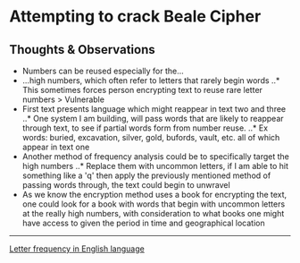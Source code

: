 Attempting to crack Beale Cipher
======

Thoughts & Observations
------
* Numbers can be reused especially for the...
* ...high numbers, which often refer to letters that rarely begin words
..* This sometimes forces person encrypting text to reuse rare letter numbers > Vulnerable
* First text presents language which might reappear in text two and three
..* One system I am building, will pass words that are likely to reappear through text, to see if partial words form from number reuse.
..* Ex words: buried, excavation, silver, gold, bufords, vault, etc. all of which appear in text one
* Another method of frequency analysis could be to specifically target the high numbers
..* Replace them with uncommon letters, if I am able to hit something like a 'q' then apply the previously mentioned method of passing words through, the text could begin to unwravel
* As we know the encryption method uses a book for encrypting the text, one could look for a book with words that begin with uncommon letters at the really high numbers, with consideration to what books one might have access to given the period in time and geographical location

---

[Letter frequency in English language](https://en.wikipedia.org/wiki/Letter_frequency)

